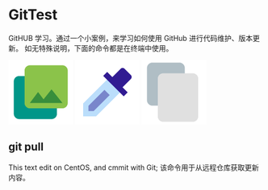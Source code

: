 # GitTest
GitHUB 学习。通过一个小案例，来学习如何使用 GitHub 进行代码维护、版本更新。
如无特殊说明，下面的命令都是在终端中使用。

![](design/icons/collections.png)
![](design/icons/colorize.png)
![](design/icons/content_copy.png)

## git pull

This text edit on CentOS, and cmmit with Git; 该命令用于从远程仓库获取更新内容。
